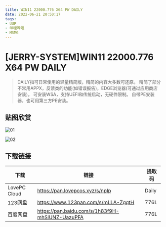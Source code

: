 ```yaml
---
title: WIN11 22000.776 X64 PW DAILY
date: 2022-06-21 20:50:17
tags:
- UUP
- 哔哩哔哩
- MSMG
---
```


# [JERRY-SYSTEM]WIN11 22000.776 X64 PW DAILY

> DAILY指可日常使用的轻量精简版，精简的内容大多数可还原。
> 精简了部分不常用APPX，反馈类的功能(如错误报告)，EDGE浏览器(可通过应用商店安装)。
> 可安装WSA，支持UEFI和传统启动，无硬件限制。
> 自带PE安装器，也可用第三方PE安装。

## 贴图欣赏

![01](002_01.png)

![02](002_02.png)

## **下载链接**

| 下载         | 链接                                            | 提取码 |
| ------------ | ----------------------------------------------- | ------ |
| LovePC Cloud | https://pan.lovepcos.xyz/s/npIp                 | Daily  |
| 123网盘      | https://www.123pan.com/s/mLLA-ZgqtH             | 776L   |
| 百度网盘     | https://pan.baidu.com/s/1h83f9H-mhSlUNZ-UazuPFA | 776L   |

